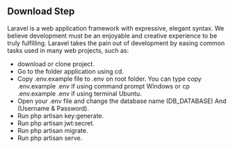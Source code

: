 
## Download Step

Laravel is a web application framework with expressive, elegant syntax. We believe development must be an enjoyable and creative experience to be truly fulfilling. Laravel takes the pain out of development by easing common tasks used in many web projects, such as:

- download or clone project.
- Go to the folder application using cd.
- Copy .env.example file to .env on root folder. 
    You can type copy .env.example .env if using command prompt Windows 
    or cp .env.example .env if using terminal Ubuntu.
- Open your .env file and change the database name (DB_DATABASE) And (Username & Password).
- Run php artisan key:generate.
- Run php artisan jwt:secret.
- Run php artisan migrate.
- Run php artisan serve.
